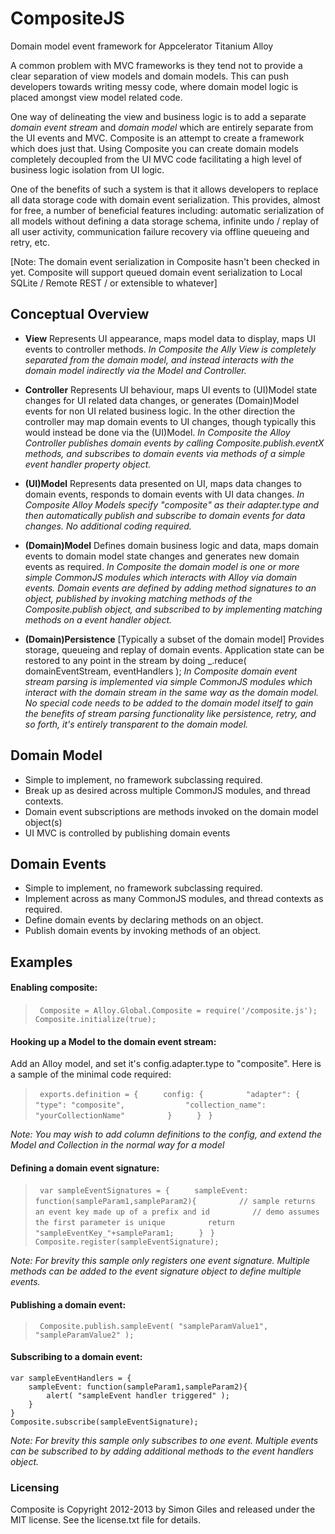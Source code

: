 # CompositeJS

Domain model event framework for Appcelerator Titanium Alloy

A common problem with MVC frameworks is they tend not to provide a clear separation of view models and domain models.  This can push developers towards writing messy code, where domain model logic is placed amongst view model related code.  

One way of delineating the view and business logic is to add a separate *domain event stream* and *domain model* which are entirely separate from the UI events and MVC. Composite is an attempt to create a framework which does just that. Using Composite you can create domain models completely decoupled from the UI MVC code facilitating a high level of business logic isolation from UI logic.

One of the benefits of such a system is that it allows developers to replace all data storage code with domain event serialization.  This provides, almost for free, a number of beneficial features including: automatic serialization of all models without defining a data storage schema, infinite undo / replay of all user activity, communication failure recovery via offline queueing and retry, etc.

[Note: The domain event serialization in Composite hasn't been checked in yet.  Composite will support queued domain event serialization to Local SQLite / Remote REST / or extensible to whatever]

## Conceptual Overview
* **View** Represents UI appearance, maps model data to display, maps UI events to controller methods.  *In Composite the Ally View is completely separated from the domain model, and instead interacts with the domain model indirectly via the Model and Controller.*

* **Controller** Represents UI behaviour, maps UI events to (UI)Model state changes for UI related data changes, or generates (Domain)Model events for non UI related business logic.  In the other direction the controller may map domain events to UI changes, though typically this would instead be done via the (UI)Model.  *In Composite the Alloy Controller publishes domain events by calling Composite.publish.eventX methods, and subscribes to domain events via methods of a simple event handler property object.*

* **(UI)Model** Represents data presented on UI, maps data changes to domain events, responds to domain events with UI data changes. *In Composite Alloy Models specify "composite" as their adapter.type and then automatically publish and subscribe to domain events for data changes.  No additional coding required.*

* **(Domain)Model** Defines domain business logic and data, maps domain events to domain model state changes and generates new domain events as required. *In Composite the domain model is one or more simple CommonJS modules which interacts with Alloy via domain events. Domain events are defined by adding method signatures to an object, published by invoking matching methods of the Composite.publish object, and subscribed to by implementing matching methods on a event handler object.*

* **(Domain)Persistence** [Typically a subset of the domain model] Provides storage, queueing and replay of domain events.  Application state can be restored to any point in the stream by doing _.reduce( domainEventStream, eventHandlers );  *In Composite domain event stream parsing is implemented via simple CommonJS modules which interact with the domain stream in the same way as the domain model.  No special code needs to be added to the domain model itself to gain the benefits of stream parsing functionality like persistence, retry, and so forth, it's entirely transparent to the domain model.*

## Domain Model
* Simple to implement, no framework subclassing required.
* Break up as desired across multiple CommonJS modules, and thread contexts.
* Domain event subscriptions are methods invoked on the domain model object(s)
* UI MVC is controlled by publishing domain events

## Domain Events
* Simple to implement, no framework subclassing required.
* Implement across as many CommonJS modules, and thread contexts as required.
* Define domain events by declaring methods on an object.
* Publish domain events by invoking methods of an object.

## Examples

#### Enabling composite:

> `	Composite = Alloy.Global.Composite = require('/composite.js');`
> `	Composite.initialize(true);`

#### Hooking up a Model to the domain event stream:
Add an Alloy model, and set it's config.adapter.type to "composite".  Here is a sample of the minimal code required:

> `	exports.definition = {`
> `		config: {`
> `			"adapter": {`
> `				"type": "composite",`
> `				"collection_name": "yourCollectionName"`
> `			}`
> `		}`
> `	}`

*Note: You may wish to add column definitions to the config, and extend the Model and Collection in the normal way for a model*	

#### Defining a domain event signature:

> `	var sampleEventSignatures = {`
> `		sampleEvent: function(sampleParam1,sampleParam2){`
> `			// sample returns an event key made up of a prefix and id`
> `			// demo assumes the first parameter is unique`
> `			return "sampleEventKey_"+sampleParam1;`
> `		}`
> `	}`
> `	Composite.register(sampleEventSignature);`

*Note: For brevity this sample only registers one event signature.  Multiple methods can be added to the event signature object to define multiple events.*

#### Publishing a domain event:

> `	Composite.publish.sampleEvent( "sampleParamValue1", "sampleParamValue2" );`

#### Subscribing to a domain event:

	var sampleEventHandlers = {
		sampleEvent: function(sampleParam1,sampleParam2){
			alert( "sampleEvent handler triggered" );
		}
	}
	Composite.subscribe(sampleEventSignature);
 
*Note: For brevity this sample only subscribes to one event.  Multiple events can be subscribed to by adding additional methods to the event handlers object.*

### Licensing

Composite is Copyright 2012-2013 by Simon Giles and released under the MIT license.  See the license.txt file for details.
